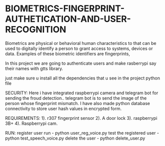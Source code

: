 # BIOMETRICS-FINGERPRINT-AUTHETICATION-AND-USER-RECOGNITION
Biometrics are physical or behavioral human characteristics to that can be used to digitally identify a person to grant access to systems, devices or data. Examples of these biometric identifiers are fingerprints, 

In this project we are going to authenticate users and make rasberrypi say their names with gtts library.


just make sure u install all the dependencies that u see in the project python file

SECURITY:
Here i have integrated raspberrypi camera and telegram bot for sending the froud detection..
telegram bot is to send the image of the person whose fingerprint mismatch.
I have also made python database connectivity to store user hash values in encrypted form.

REQUIREMENTS:
1). r307 fingerprint sensor 
2). A door lock 
3). raspberrypi 3B+
4). Raspberrypi cam.

RUN:
register user run        - python user_reg_voice.py
test the registered user - python test_speech_voice.py
delete the user          -  python delete_user.py

